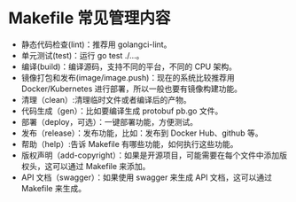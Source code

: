 # Makefile 常见管理内容

- 静态代码检查(lint)：推荐用 golangci-lint。
- 单元测试(test)：运行 go test ./...。
- 编译(build)：编译源码，支持不同的平台，不同的 CPU 架构。
- 镜像打包和发布(image/image.push)：现在的系统比较推荐用 Docker/Kubernetes 进行部署，所以一般也要有镜像构建功能。
- 清理（clean）:清理临时文件或者编译后的产物。
- 代码生成（gen）：比如要编译生成 protobuf pb.go 文件。
- 部署（deploy，可选）：一键部署功能，方便测试。
- 发布（release）：发布功能，比如：发布到 Docker Hub、github 等。
- 帮助（help）:告诉 Makefile 有哪些功能，如何执行这些功能。
- 版权声明（add-copyright）：如果是开源项目，可能需要在每个文件中添加版权头，这可以通过 Makefile 来添加。
- API 文档（swagger）：如果使用 swagger 来生成 API 文档，这可以通过 Makefile 来生成。
